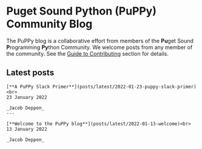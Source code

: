 # Puget Sound Python (PuPPy) Community Blog

The PuPPy blog is a collaborative effort from members of the **Pu**get Sound **P**rogramming **Py**thon Community. We welcome posts from any member of the community. See the [Guide to Contributing](contributing/index) section for details.

## Latest posts

````{panels}
[**A PuPPy Slack Primer**](posts/latest/2022-01-23-puppy-slack-primer)<br>
23 January 2022

_Jacob Deppen_
---

[**Welcome to the PuPPy blog**](posts/latest/2022-01-13-welcome)<br>
13 January 2022

_Jacob Deppen_
````
